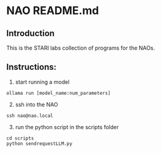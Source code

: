 # NAO README.md

## Introduction
This is the STARI labs collection of programs for the NAOs.

## Instructions:
1. start running a model
```
ollama run [model_name:num_parameters]
```
2. ssh into the NAO
```
ssh nao@nao.local
```
3. run the python script in the scripts folder
```
cd scripts
python sendrequestLLM.py
```
